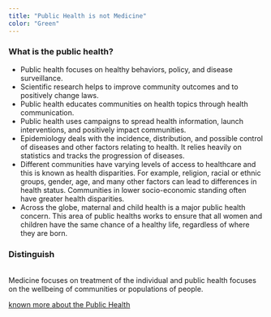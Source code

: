 ```yaml
---
title: "Public Health is not Medicine"
color: "Green"
---
```


<h3> What is the public health?</h3>
<div class="context">
  <ul>
    <li>Public health focuses on healthy behaviors, policy, and disease surveillance.</li>
    <li>Scientific research helps to improve community outcomes and to positively change laws.</li> 
    <li>Public health educates communities on health topics through health communication.</li>
    <li>Public health uses campaigns to spread health information, launch interventions, and positively impact communities.</li>
    <li>Epidemiology deals with the incidence, distribution, and possible control of diseases and other factors relating to health.
    It relies heavily on statistics and tracks the progression of diseases. </li>
    <li>Different communities have varying levels of access to healthcare and this is known as health disparities. 
    For example, religion, racial or ethnic groups, gender, age, and many other factors can lead to differences 
    in health status. Communities in lower socio-economic standing often have greater health disparities. </li>
    <li>Across the globe, maternal and child health is a major public health concern. 
    This area of public healths works to ensure that all women and children have the same chance of a healthy life,
    regardless of where they are born.</li>
  </ul>
</div>
<h3>Distinguish</h3><br>Medicine focuses on treatment of the individual and public health focuses on the wellbeing of communities or populations of people.

[known more about the Public Health](www.apha.org/what-is-public-health)


    
